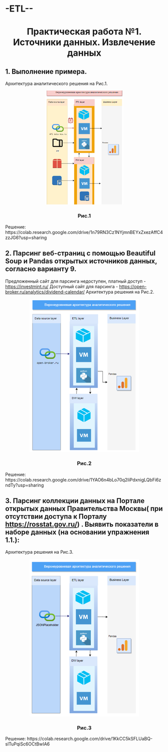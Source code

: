 # -ETL--
<h1 align="center">Практическая работа №1. Источники данных. Извлечение данных</h1>

## 1. Выполнение примера.
   
Архитектура аналитического решения на Рис.1.
<p align="center">
<img  src="https://github.com/IofchuSasha/ETL/blob/main/1pr/%D0%A1%D0%BD%D0%B8%D0%BC%D0%BE%D0%BA%20%D1%8D%D0%BA%D1%80%D0%B0%D0%BD%D0%B0%202024-03-14%20124816.png"  width="250" alt="Calculate-BMI-and-risk-category"/>
</p>
<h3 align="center">Рис.1</h3>
Решение:
https://colab.research.google.com/drive/1n79RN3Cz1NYjmnBEYxZxezAffC4zzJG6?usp=sharing

## 2.  Парсинг веб-страниц с помощью Beautiful Soup и Pandas открытых источников данных, согласно варианту 9.

Предложенный сайт для парсинга недоступен, платный доступ - https://investmint.ru/
Доступный сайт для парсинга - https://open-broker.ru/analytics/dividend-calendar/
Архитектура решения на Рис.2.
<p align="center">
<img  src="https://github.com/Drobilk/-ETL--/blob/main/%D0%9F%D1%80%D0%B0%D0%BA%D1%82%D0%B8%D0%BA%D0%B0%201/%D0%A1%D0%BD%D0%B8%D0%BC%D0%BE%D0%BA%20%D1%8D%D0%BA%D1%80%D0%B0%D0%BD%D0%B0%202024-02-17%20150413.png"  width="350" alt="Calculate-BMI-and-risk-category"/>
</p>
<h3 align="center">Рис.2</h3>
Решение:
https://colab.research.google.com/drive/1YAO6n4bLo70q2IiPdxnigLQbFi6zndTy?usp=sharing

## 3. Парсинг коллекции данных на Портале открытых данных Правительства Москвы( при отсутствии доступа к Порталу https://rosstat.gov.ru/) . Выявить показатели в наборе данных (на основании упражнения 1.1.):

Архитектура решения на Рис.3.
<p align="center">
<img  src="https://github.com/Drobilk/-ETL--/blob/main/%D0%9F%D1%80%D0%B0%D0%BA%D1%82%D0%B8%D0%BA%D0%B0%201/%D0%A1%D0%BD%D0%B8%D0%BC%D0%BE%D0%BA%20%D1%8D%D0%BA%D1%80%D0%B0%D0%BD%D0%B0%202024-02-17%20150610.png"  width="350" alt="Calculate-BMI-and-risk-category"/>
</p>
<h3 align="center">Рис.3</h3>
Решение:
https://colab.research.google.com/drive/1KkCC5kSFLUaBQ-slTuPqiSc6OCtBwIA6
